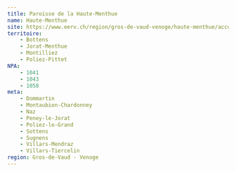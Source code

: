 ```yaml
---
title: Paroisse de la Haute-Menthue
name: Haute-Menthue
site: https://www.eerv.ch/region/gros-de-vaud-venoge/haute-menthue/accueil
territoire:
    - Bottens
    - Jorat-Menthue
    - Montilliez
    - Poliez-Pittet
NPA:
    - 1041
    - 1043
    - 1058
meta:
    - Dommartin
    - Montaubion-Chardonney
    - Naz
    - Peney-le-Jorat
    - Poliez-le-Grand
    - Sottens
    - Sugnens
    - Villars-Mendraz
    - Villars-Tiercelin
region: Gros-de-Vaud - Venoge
---
```

